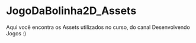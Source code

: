 # JogoDaBolinha2D_Assets
Aqui você encontra os Assets utilizados no curso, do canal Desenvolvendo Jogos :)
